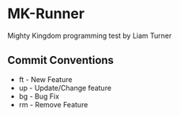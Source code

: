 # MK-Runner
Mighty Kingdom programming test by Liam Turner




## Commit Conventions
* ft - New Feature
* up - Update/Change feature
* bg - Bug Fix
* rm - Remove Feature
